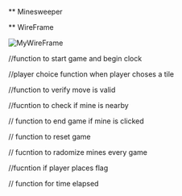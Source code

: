 ** Minesweeper 


** WireFrame 

![MyWireFrame](https://i.imgur.com/DXwo56y.png)


//function to start game and begin clock 



//player choice function when player choses a tile 


//function to verify move is valid 

//fucntion to check if mine is nearby 


// function to end game if mine is clicked 


// function to reset game 

// fucntion to radomize mines every game 


//fucntion if player places flag 


// function for time elapsed


